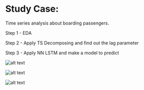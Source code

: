 
# Study Case:

Time series analysis about boarding passengers.

Step 1 - EDA 

Step 2 - Apply TS Decomposing and find out the lag parameter

Step 3 - Apply NN LSTM and make a model to predict 


![alt text](https://github.com/fduque/time_series_decompose_ForecastRecurrentNet_airline_passengers_/blob/master/forecast.png)

![alt text](https://github.com/fduque/time_series_decompose_ForecastRecurrentNet_airline_passengers_/blob/master/lags.png)

![alt text](https://github.com/fduque/time_series_decompose_ForecastRecurrentNet_airline_passengers_/blob/master/ts_decompose.png)
